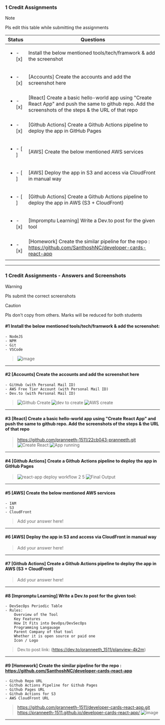 ### 1 Credit Assignments

> [!NOTE]
> Pls edit this table while submitting the assignments

| Status         | Questions     | 
|----------------|---------------|
| <ul><li>- [x] </li></ul> | Install the below mentioned tools/tech/framwork & add the screenshot |
| <ul><li>- [x] </li></ul> | [Accounts] Create the accounts and add the screenshot here |
| <ul><li>- [x] </li></ul> | [React] Create a basic hello-world app using "Create React App" and push the same to github repo. Add the screenshots of the steps & the URL of that repo |
| <ul><li>- [x] </li></ul> | [Github Actions] Create a Github Actions pipeline to deploy the app in GitHub Pages |
| <ul><li>- [ ] </li></ul> | [AWS] Create the below mentioned AWS services |
| <ul><li>- [ ] </li></ul> | [AWS] Deploy the app in S3 and access via CloudFront in manual way  |
| <ul><li>- [ ] </li></ul> | [Github Actions] Create a Github Actions pipeline to deploy the app in AWS (S3 + CloudFront)  |
| <ul><li>- [x] </li></ul> | [Impromptu Learning] Write a Dev.to post for the given tool  |
| <ul><li>- [x] </li></ul> | [Homework] Create the similar pipeline for the repo : https://github.com/SanthoshNC/developer-cards-react-app  |

***

### 1 Credit Assignments - Answers and Screenshots

> [!WARNING]
> Pls submit the correct screenshots

> [!CAUTION]
> Pls don't copy from others. Marks will be reduced for both students

#### #1 Install the below mentioned tools/tech/framwork & add the screenshot:
	- NodeJS 
	- NPM 
	- Git
	- VSCode
>![image](https://github.com/user-attachments/assets/d35b7115-13e0-46b9-be4e-8da795de050e)


***

#### #2 [Accounts] Create the accounts and add the screenshot here
	- GitHub (with Personal Mail ID)
	- AWS Free Tier Account (with Personal Mail ID)
	- Dev.to (with Personal Mail ID)
> ![Github Create](https://github.com/user-attachments/assets/2330b7eb-73f5-45e8-a8bf-ccc0ba212d4e)
> ![dev to create](https://github.com/user-attachments/assets/57ad1f57-f690-469e-b813-bc6799b42c1a)
> ![AWS create](https://github.com/user-attachments/assets/73170037-4d27-4ec9-ace7-52cb63c24b10)




***

#### #3 [React] Create a basic hello-world app using "Create React App" and push the same to github repo. Add the screenshots of the steps & the URL of that repo
>https://github.com/pranneeth-1511/22cb043-pranneeth.git
>![Create React](https://github.com/user-attachments/assets/41657659-e02c-4775-b422-0757de43b8a2)
> ![App running](https://github.com/user-attachments/assets/15004cfe-2733-4162-b60c-6d9730da7b51)



***

#### #4 [Github Actions] Create a Github Actions pipeline to deploy the app in GitHub Pages
> ![react-app deploy workflow 2 5](https://github.com/user-attachments/assets/0198d37e-ead0-46fd-bcd4-50c62ca790f2)
> ![Final Output](https://github.com/user-attachments/assets/c5371d9b-e9f2-4cbf-b65b-52a2b71b9e47)



***

#### #5 [AWS] Create the below mentioned AWS services
	- IAM
	- S3
	- CloudFront
> Add your answer here!

***

#### #6 [AWS] Deploy the app in S3 and access via CloudFront in manual way
> Add your answer here!

***

#### #7 [Github Actions] Create a Github Actions pipeline to deploy the app in AWS (S3 + CloudFront)
> Add your answer here!

***

#### #8 [Impromptu Learning] Write a Dev.to post for the given tool:
	- DevSecOps Periodic Table
	- Rules:
		Overview of the Tool
		Key Features
		How It Fits into DevOps/DevSecOps
		Programming Langauage
		Parent Company of that tool
		Whether it is open source or paid one
		Icon / Logo
> Dev.to post link: (https://dev.to/pranneeth_1511/planview-4k2m)

***

#### #9 [Homework] Create the similar pipeline for the repo : https://github.com/SanthoshNC/developer-cards-react-app
	- Github Repo URL
	- Github Actions Pipeline for Github Pages
	- Github Pages URL
 	- Github Actions for S3
 	- AWS CloudFront URL
>https://github.com/pranneeth-1511/developer-cards-react-app.git
>https://pranneeth-1511.github.io/developer-cards-react-app/
> ![image](https://github.com/user-attachments/assets/f2c0ee33-7368-4aaa-aeb0-39b76f82355f)


***
